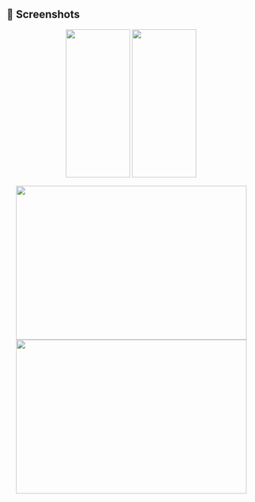 
## 📸 Screenshots
<p align="center">
  <img src="https://github.com/hakanozer/tukcell_kotlin_2024/assets/60012262/fffa6fad-e6a8-4266-8faa-a3cf05742df2" width="130" height="300"/> 
  <img src="https://github.com/hakanozer/tukcell_kotlin_2024/assets/60012262/f64a2a9b-5d02-4ad2-b594-4487a31af81f" width="130" height="300"/> 
  
 

</p>

<p align="center">
 <img src="https://github.com/hakanozer/tukcell_kotlin_2024/assets/60012262/1ebdd505-849d-4e5b-8993-f188795d4d32" width="467" height="312"/>
  <img src="https://github.com/hakanozer/tukcell_kotlin_2024/assets/60012262/af5ae3db-15c4-471a-87df-6bc8a028e2d3" width="467" height="312"/>

  </p>
